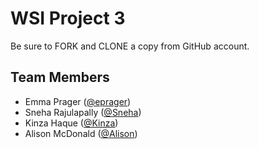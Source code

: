 # WSI Project 3

Be sure to FORK and CLONE a copy from GitHub account.

## Team Members
* Emma Prager ([@eprager](https://github.com/eprager/))
* Sneha Rajulapally ([@Sneha](https://github.com/SnehaRajulapally))
* Kinza Haque ([@Kinza](https://github.com/khaque1))
* Alison McDonald ([@Alison](https://github.com/missamcdonald))
